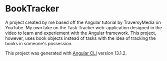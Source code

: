 # BookTracker

A project created by me based off the Angular tutorial by TraversyMedia on YouTube. My own take on the Task-Tracker web-application designed in the video to learn and experiement with the Angular framework. This project, however, uses book objects instead of tasks with the idea of tracking the books in someone's possession.

This project was generated with [Angular CLI](https://github.com/angular/angular-cli) version 13.1.2.